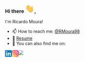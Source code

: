 ### Hi there <img src="/wave.gif" width="30px">, 
I'm Ricardo Moura!

- 📫 How to reach me: [@RMoura98](https://www.linkedin.com/in/RMoura98/)
- 📝 [Resume]()
- 💬 You can also find me on:


<a href="https://www.linkedin.com/in/RMoura98/">
  <img align="left" alt="Moura's Linkedin" width="22px" src="/linkedin.svg" />
</a>
<a href="https://www.instagram.com/rmoura98_/">
  <img align="left" alt="Moura's  Instagram" width="22px" src="/instagram.png" />
</a>
<a href="javascript:;">
  <img src="https://visitor-badge.glitch.me/badge?page_id=RMoura98.RMoura98" />
</a>
<br />

  



<!--![YOUR github stats](https://github-readme-stats.vercel.app/api?username=RMoura98)-->



<!-- Actual text -->
<!--
You can also find me on:  
[<img src="https://img.shields.io/badge/linkedin-%230077B5.svg?&style=for-the-badge&logo=linkedin&logoColor=white" />](https://www.linkedin.com/in/RMoura98/) 
[<img src = "https://img.shields.io/badge/instagram-%23E4405F.svg?&style=for-the-badge&logo=instagram&logoColor=white">](https://www.instagram.com/rmoura98_/) 
[<img src = "https://img.shields.io/badge/facebook-%231877F2.svg?&style=for-the-badge&logo=facebook&logoColor=white">](https://www.facebook.com/Ricardo0Moura)


**RMoura98/RMoura98** is a ✨ _special_ ✨ repository because its `README.md` (this file) appears on your GitHub profile.

Here are some ideas to get you started:

- 🔭 I’m currently working on ...
- 🌱 I’m currently learning ...
- 👯 I’m looking to collaborate on ...
- 🤔 I’m looking for help with ...
- 💬 Ask me about ...
- 📫 How to reach me: ...
- 😄 Pronouns: ...
- ⚡ Fun fact: ...
-->
